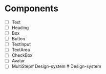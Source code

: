 # Components

- [ ] Text
- [ ] Heading
- [ ] Box
- [ ] Button
- [ ] TextInput
- [ ] TextArea
- [ ] CheckBox
- [ ] Avatar
- [ ] MultiStep#   D e s i g n - s y s t e m  
 #   D e s i g n - s y s t e m  
 